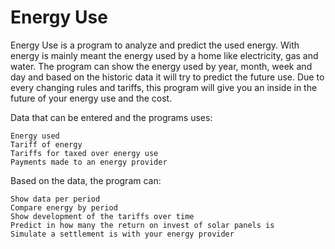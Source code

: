# Energy Use

Energy Use is a program to analyze and predict the used energy. With energy is mainly meant the energy used by a home like electricity, gas and water. The program can show the energy used by year, month, week and day and based on the historic data it will try to predict the future use. Due to every changing rules and tariffs, this program will give you an inside in the future of your energy use and the cost.

Data that can be entered and the programs uses:

    Energy used
    Tariff of energy
    Tariffs for taxed over energy use
    Payments made to an energy provider

Based on the data, the program can:

    Show data per period
    Compare energy by period
    Show development of the tariffs over time
    Predict in how many the return on invest of solar panels is
    Simulate a settlement is with your energy provider
